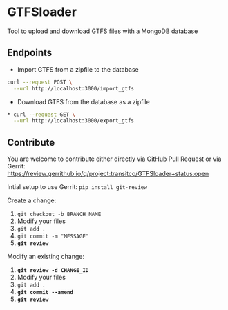 
# GTFSloader

Tool to upload and download GTFS files with a MongoDB database

## Endpoints

* Import GTFS from a zipfile to the database

```bash
curl --request POST \
  --url http://localhost:3000/import_gtfs
```

* Download GTFS from the database as a zipfile

```bash
* curl --request GET \
  --url http://localhost:3000/export_gtfs
```

## Contribute

You are welcome to contribute either directly via GitHub Pull Request or via Gerrit:
<https://review.gerrithub.io/q/project:transitco/GTFSloader+status:open>

Intial setup to use Gerrit:
```pip install git-review```

Create a change:

1. ```git checkout -b BRANCH_NAME```
2. Modify your files
3. ```git add .```
4. ```git commit -m "MESSAGE"```
5. **```git review```**

Modify an existing change:

1. **```git review -d CHANGE_ID```**
2. Modify your files
3. ```git add .```
4. **```git commit --amend```**
5. **```git review```**
